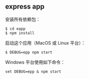## express app

安装所有依赖包：

    $ cd eapp
    $ npm install

启动这个应用（MacOS 或 Linux 平台）：

    $ DEBUG=epp npm start

Windows 平台使用如下命令：

    set DEBUG=epp & npm start

